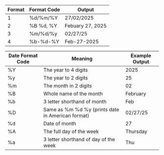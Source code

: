 | **Format** | **Format Code** | **Output**       |
| ---------- | --------------- | ---------------- |
| 1          | %d/%m/%Y        | 27/02/2025       |
| 2          | %B %d, %Y       | Febuary 27, 2025 |
| 3          | %m/%d/%y        | 02/27/25         |
| 4          | %b-%d-%Y        | Feb-27-2025      |

| **Date Format Code** | **Meaning**                                       | **Example Output** |
| -------------------- | ------------------------------------------------- | ------------------ |
| %Y                   | The year to 4 digits                              | 2025               |
| %y                   | The year to 2 digits                              | 25                 |
| %m                   | The month in 2 digits                             | 02                 |
| %B                   | Whole name of the month                           | February           |
| %b                   | 3 letter shorthand of month                       | Feb                |
| %D                   | Same as %m %d %y (prints date in American format) | 02/27/25           |
| %d                   | Date of month                                     | 27                 |
| %A                   | The full day of the week                          | Thursday           |
| %a                   | 3 letter shorthand of day of the week             | Thu                |
